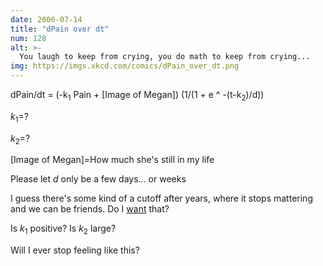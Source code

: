 ```yaml
---
date: 2006-07-14
title: "dPain over dt"
num: 128
alt: >-
  You laugh to keep from crying, you do math to keep from crying...
img: https://imgs.xkcd.com/comics/dPain_over_dt.png‎
---
```

dPain/dt = (-k<sub>1</sub> Pain + [Image of Megan]) (1/(1 + e ^ -(t-k<sub>2</sub>)/d))

*k*<sub>1</sub>=?

*k*<sub>2</sub>=?

[Image of Megan]=How much she's still in my life

Please let *d* only be a few days... or weeks

I guess there's some kind of a cutoff after years, where it stops mattering and we can be friends. Do I <u>want</u> that?

Is *k*<sub>1</sub> positive? Is *k*<sub>2</sub> large?

Will I ever stop feeling like this?